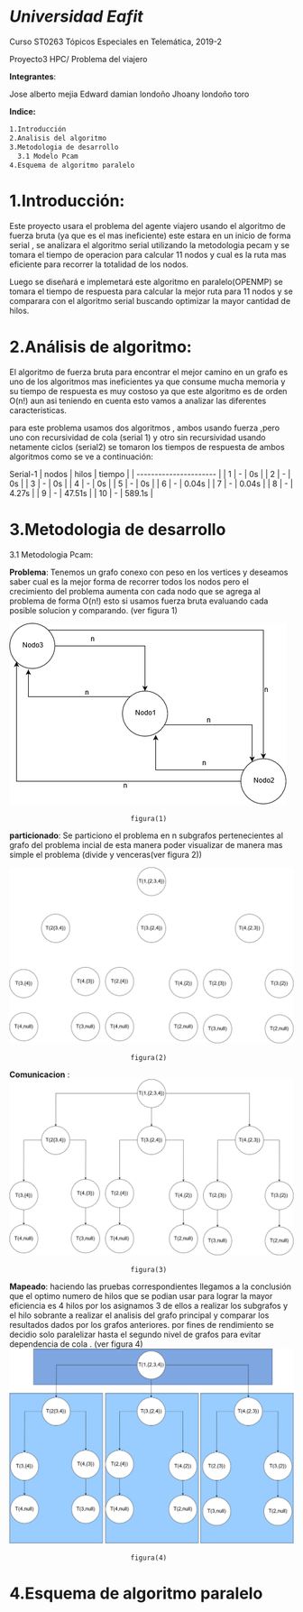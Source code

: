 __*Universidad Eafit*__
===================

Curso ST0263 Tópicos Especiales en Telemática, 2019-2

Proyecto3 HPC/ Problema del viajero 


__Integrantes__:

Jose alberto mejia 
Edward damian londoño
Jhoany londoño toro

__Indice:__

    1.Introducción
    2.Analisis del algoritmo 
    3.Metodologia de desarrollo 
      3.1 Modelo Pcam
    4.Esquema de algoritmo paralelo 
    
1.Introducción:
=============
Este proyecto usara el problema del agente viajero usando el algoritmo de fuerza bruta (ya que es el mas ineficiente)                   este estara en un inicio de forma serial , se analizara el algoritmo serial utilizando la metodologia pecam  y se tomara el tiempo de operacion para calcular 11 nodos y cual es la ruta mas eficiente para recorrer la totalidad de los nodos.

Luego se diseñará e implemetará este algoritmo en paralelo(OPENMP) se tomara el tiempo de respuesta para calcular la mejor ruta para 11 nodos  y se comparara con el algoritmo serial buscando optimizar la mayor cantidad de hilos.  

2.Análisis de algoritmo:
========================
El algoritmo de fuerza bruta para encontrar el mejor camino en un grafo  es uno de los algoritmos mas ineficientes ya que consume mucha memoria y su tiempo de respuesta es muy costoso ya que este algoritmo es de orden O(n!) aun asi teniendo en cuenta esto vamos a analizar las diferentes caracteristicas.

para este problema usamos dos algoritmos , ambos usando fuerza ,pero uno con recursividad de cola (serial 1) y otro sin recursividad usando netamente ciclos (serial2) se tomaron los tiempos de respuesta de ambos algoritmos como se ve a continuación:


Serial-1
| nodos | hilos | tiempo |
| ---------------------- |
|   1   |   -   |   0s   |
|   2   |   -   |   0s   |
|   3   |   -   |   0s   |
|   4   |   -   |   0s   |
|   5   |   -   |   0s   |
|   6   |   -   |  0.04s |
|   7   |   -   |  0.04s |
|   8   |   -   |  4.27s |
|   9   |   -   | 47.51s |
|   10  |   -   | 589.1s |



3.Metodologia de desarrollo 
===========================
   3.1 Metodologia Pcam:
   
   __Problema__: Tenemos un grafo conexo con peso en los vertices y deseamos saber cual es la mejor forma de recorrer todos los nodos pero el crecimiento del problema aumenta con cada nodo que se agrega al problema de forma  O(n!) esto si usamos fuerza bruta evaluando cada posible solucion y comparando. (ver figura 1)
   
   ![cat](https://github.com/jose930612/project03/blob/master/img/Problema.png)  
   
                                  figura(1)
   
   __particionado__: Se particiono el problema en n subgrafos pertenecientes al grafo del problema incial de esta manera poder visualizar de manera mas simple el problema (divide y venceras(ver figura 2))
   
   ![cat](https://github.com/jose930612/project03/blob/master/img/Particionado.png)
   
                                  figura(2)
   __Comunicacion__ : 
   ![alt tag](https://github.com/jose930612/project03/blob/master/img/Comunicacion.png)
   
                                  figura(3)
   __Mapeado__: haciendo las pruebas correspondientes llegamos a la conclusión que el optimo numero de hilos que se podian usar para lograr la mayor eficiencia es 4 hilos  por los asignamos 3 de ellos a realizar los subgrafos y el hilo sobrante  a realizar el analisis del grafo principal y comparar los resultados dados por los grafos anteriores. por fines de rendimiento se decidio solo paralelizar hasta el segundo nivel de grafos para evitar dependencia de cola . (ver figura 4)
   ![alt tag](https://github.com/jose930612/project03/blob/master/img/Mapeado.png)
   
                                  figura(4)
   
    


4.Esquema de algoritmo paralelo
============================
 
 
 
    
    

